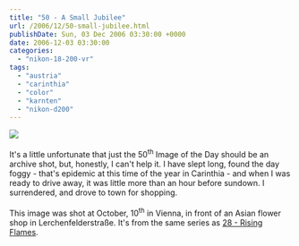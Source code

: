 ```yaml
---
title: "50 - A Small Jubilee"
url: /2006/12/50-small-jubilee.html
publishDate: Sun, 03 Dec 2006 03:30:00 +0000
date: 2006-12-03 03:30:00
categories: 
  - "nikon-18-200-vr"
tags: 
  - "austria"
  - "carinthia"
  - "color"
  - "karnten"
  - "nikon-d200"
---
```

<a href="https://d25zfm9zpd7gm5.cloudfront.net/1200x1200/2006/20061010_161451.JPG"><img src="https://d25zfm9zpd7gm5.cloudfront.net/0600x0600/2006/20061010_161451.JPG"/></a><br/><br/>It's a little unfortunate that just the 50<sup>th</sup> Image of the Day should be an archive shot, but, honestly, I can't help it. I have slept long, found the day foggy - that's epidemic at this time of the year in Carinthia - and when I was ready to drive away, it was little more than an hour before sundown. I surrendered, and drove to town for shopping.<br/><br/>This image was shot at October, 10<sup>th</sup> in Vienna, in front of an Asian flower shop in Lerchenfelderstraße. It's from the same series as <a href="/2006/11/28-rising-flames.html">28 - Rising Flames</a>.
